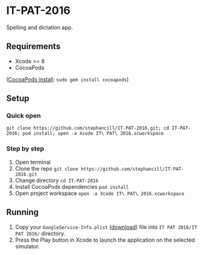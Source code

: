 # IT-PAT-2016
Spelling and dictation app.

## Requirements
* Xcode >= 8
* CocoaPods

([CocoaPods install](https://cocoapods.org/#install): `sudo gem install cocoapods`)

## Setup
### Quick open
`git clone https://github.com/stephancill/IT-PAT-2016.git; cd IT-PAT-2016; pod install; open -a Xcode IT\ PAT\ 2016.xcworkspace`

### Step by step
1. Open terminal
2. Clone the repo `git clone https://github.com/stephancill/IT-PAT-2016.git`
3. Change directory `cd IT-PAT-2016`
4. Install CocoaPods dependencies `pod install`
5. Open project workspace `open -a Xcode IT\ PAT\ 2016.xcworkspace`

## Running
1. Copy your `GoogleService-Info.plist` ([download](https://drive.google.com/a/parklands.co.za/file/d/0B3GdzC4Z5EllZGZCV3Q3b2E0Rms/view?usp=sharing)) file into `IT PAT 2016/IT PAT 2016/` directory.
2. Press the Play button in Xcode to launch the application on the selected simulator.
